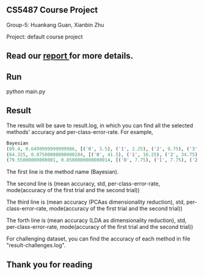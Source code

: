 ## CS5487 Course Project

Group-5: Huankang Guan, Xianbin Zhu

Project: default course project

Read our <a href="https://github.com/guanhuankang/CS5487-Course-Project/blob/main/report.pdf">report </a> for more details.
-------------------------------------------------------------------------

## Run

python main.py
## Result
The results will be save to result.log, in which you can find all the selected methods' accuracy and per-class-error-rate. For example,
```python
Bayesian
(89.4, 0.6499999999999986, [('0', 3.5), ('1', 2.25), ('2', 9.75), ('3', 14.25), ('4', 12.0), ('5', 23.0), ('6', 5.25), ('7', 11.25), ('8', 19.0), ('9', 5.75)], 'mode=test: 90.050000, 88.750000')
(64.325, 0.07500000000000284, [('0', 41.5), ('1', 16.25), ('2', 34.75), ('3', 60.25), ('4', 44.5), ('5', 41.25), ('6', 24.25), ('7', 27.75), ('8', 39.5), ('9', 26.75)], 'mode=PCA: 64.250000, 64.400000')
(79.55000000000001, 0.8500000000000014, [('0', 7.75), ('1', 7.75), ('2', 24.75), ('3', 27.0), ('4', 18.5), ('5', 27.0), ('6', 17.75), ('7', 22.25), ('8', 28.75), ('9', 23.0)], 'mode=LDA: 80.400000, 78.700000')
```

The first line is the method name (Bayesian). 

The second line is (mean accuracy, std, per-class-error-rate, mode(accuracy of the first trial and the second trial))

The third line is (mean accuracy (PCAas dimensionality reduction), std, per-class-error-rate, mode(accuracy of the first trial and the second trial))

The forth line is (mean accuracy (LDA as dimensionality reduction), std, per-class-error-rate, mode(accuracy of the first trial and the second trial))



For challenging dataset, you can find the accuracy of each method in file "result-challenges.log". 

## Thank you for reading

